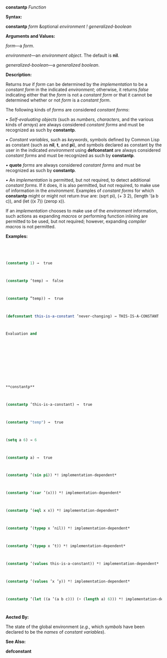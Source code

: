**constantp** *Function* 



**Syntax:** 



**constantp** *form* &amp;optional *environment ! generalized-boolean* 



**Arguments and Values:** 



*form*—a *form*. 



*environment*—an *environment object*. The default is **nil**. 



*generalized-boolean*—a *generalized boolean*. 



**Description:** 



Returns *true* if *form* can be determined by the *implementation* to be a *constant form* in the indicated *environment*; otherwise, it returns *false* indicating either that the *form* is not a *constant form* or that it cannot be determined whether or not *form* is a *constant form*. 



The following kinds of *forms* are considered *constant forms*: 



*• Self-evaluating objects* (such as *numbers*, *characters*, and the various kinds of *arrays*) are always considered *constant forms* and must be recognized as such by **constantp**. 



*• Constant variables*, such as *keywords*, symbols defined by Common Lisp as constant (such as **nil**, **t**, and **pi**), and symbols declared as constant by the user in the indicated *environment* using **defconstant** are always considered *constant forms* and must be recognized as such by **constantp**. 



*•* **quote** *forms* are always considered *constant forms* and must be recognized as such by **constantp**. 



*•* An *implementation* is permitted, but not required, to detect additional *constant forms*. If it does, it is also permitted, but not required, to make use of information in the *environment*. Examples of *constant forms* for which **constantp** might or might not return *true* are: (sqrt pi), (+ 3 2), (length ’(a b c)), and (let ((x 7)) (zerop x)). 



If an *implementation* chooses to make use of the *environment* information, such actions as expanding *macros* or performing function inlining are permitted to be used, but not required; however, expanding *compiler macros* is not permitted. 



**Examples:**
```lisp
 



(constantp 1) →  true 



(constantp ’temp) →  false 



(constantp ”temp)) →  true 



(defconstant this-is-a-constant ’never-changing) → THIS-IS-A-CONSTANT 



Evaluation and 



 



 



**constantp** 



(constantp ’this-is-a-constant) →  true 



(constantp "temp") →  true 



(setq a 6) → 6 



(constantp a) →  true 



(constantp ’(sin pi)) *! implementation-dependent* 



(constantp ’(car ’(x))) *! implementation-dependent* 



(constantp ’(eql x x)) *! implementation-dependent* 



(constantp ’(typep x ’nil)) *! implementation-dependent* 



(constantp ’(typep x ’t)) *! implementation-dependent* 



(constantp ’(values this-is-a-constant)) *! implementation-dependent* 



(constantp ’(values ’x ’y)) *! implementation-dependent* 



(constantp ’(let ((a ’(a b c))) (+ (length a) 6))) *! implementation-dependent* 




```
**Aected By:** 



The state of the global environment (*e.g.*, which *symbols* have been declared to be the *names* of *constant variables*). 



**See Also:** 



**defconstant** 





